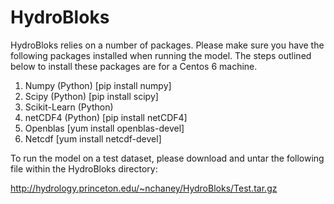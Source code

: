 HydroBloks
==========

HydroBloks relies on a number of packages. Please make sure you have the following packages installed when running the model. The steps outlined below to install these packages are for a Centos 6 machine. 

1. Numpy (Python) [pip install numpy]
2. Scipy (Python) [pip install scipy]
3. Scikit-Learn (Python) 
4. netCDF4 (Python) [pip install netCDF4]
4. Openblas [yum install openblas-devel]
5. Netcdf [yum install netcdf-devel]

To run the model on a test dataset, please download and untar the following file within the HydroBloks directory:

http://hydrology.princeton.edu/~nchaney/HydroBloks/Test.tar.gz


